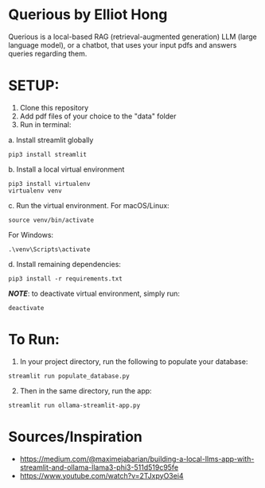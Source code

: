 # Querious by Elliot Hong

Querious is a local-based RAG (retrieval-augmented generation) LLM (large language model), or a chatbot, that uses your input pdfs and answers queries regarding them.

# SETUP:
1. Clone this repository
2. Add pdf files of your choice to the "data" folder
3. Run in terminal:

a. Install streamlit globally
```
pip3 install streamlit
```

b. Install a local virtual environment
```
pip3 install virtualenv
virtualenv venv
```

c. Run the virtual environment. For macOS/Linux:
```
source venv/bin/activate
```

For Windows:
```
.\venv\Scripts\activate
```

d. Install remaining dependencies:
```
pip3 install -r requirements.txt
```

***NOTE***: to deactivate virtual environment, simply run:
```
deactivate
```

# To Run:
1. In your project directory, run the following to populate your database:
```
streamlit run populate_database.py
```
2. Then in the same directory, run the app:
```
streamlit run ollama-streamlit-app.py
```

# Sources/Inspiration
* https://medium.com/@maximejabarian/building-a-local-llms-app-with-streamlit-and-ollama-llama3-phi3-511d519c95fe
* https://www.youtube.com/watch?v=2TJxpyO3ei4